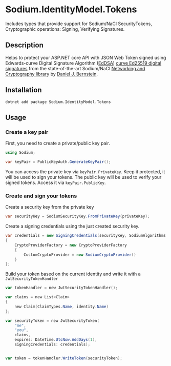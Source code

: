 # Sodium.IdentityModel.Tokens

Includes types that provide support for Sodium/NaCl SecurityTokens, Cryptographic operations: Signing, Verifying Signatures.

## Description

Helps to protect your ASP.NET core API with JSON Web Token signed using Edwards-curve 
Digital Signature Algorithm ([EdDSA][eddsa]) [curve Ed25519 digital signatures][ed25519] from the 
state-of-the-art Sodium/NaCl [Networking and Cryptography library][nacl] by [Daniel J. Bernstein][bernstein]. 

## Installation

```shell
dotnet add package Sodium.IdentityModel.Tokens
```

## Usage

### Create a key pair

First, you need to create a private/public key pair.

```csharp
using Sodium;

var keyPair = PublicKeyAuth.GenerateKeyPair();
```

You can access the private key via `keyPair.PrivateKey`. Keep it protected, it will be used to sign your tokens.
The public key will be used to verify your signed tokens. Access it via `keyPair.PublicKey`.

### Create and sign your tokens

Create a security key from the private key

```csharp
var securityKey = SodiumSecurityKey.FromPrivateKey(privateKey);
```

Create a signing credentials using the just created security key. 

```csharp
var credentials = new SigningCredentials(securityKey, SodiumAlgorithms.EdDsa)
{
    CryptoProviderFactory = new CryptoProviderFactory
    {
        CustomCryptoProvider = new SodiumCryptoProvider()
    }
};
```

Build your token based on the current identity and write it with a `JwtSecurityTokenHandler`

```powershell
var tokenHandler = new JwtSecurityTokenHandler();

var claims = new List<Claim>
{
    new Claim(ClaimTypes.Name, identity.Name)
};

var securityToken = new JwtSecurityToken(
    "me",   
    "you",
    claims,    
    expires: DateTime.UtcNow.AddDays(1),    
    signingCredentials: credentials);


var token = tokenHandler.WriteToken(securityToken);
```

[eddsa]: https://en.wikipedia.org/wiki/EdDSA
[ed25519]: http://ed25519.cr.yp.to/
[nacl]: http://nacl.cr.yp.to/
[bernstein]: https://en.wikipedia.org/wiki/Daniel_J._Bernstein
